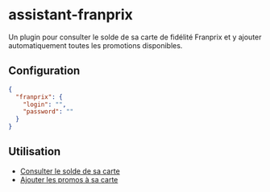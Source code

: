 # assistant-franprix

Un plugin pour consulter le solde de sa carte de fidélité Franprix et y ajouter automatiquement toutes les promotions disponibles.

## Configuration

```json
{
  "franprix": {
    "login": "",
    "password": ""
  }
}
```

## Utilisation

- [Consulter le solde de sa carte](https://ifttt.com/applets/88253413d-if-you-say-solde-franprix-then-push-a-note)
- [Ajouter les promos à sa carte](https://ifttt.com/applets/88253742d-if-you-say-promos-franprix-then-push-a-note)
